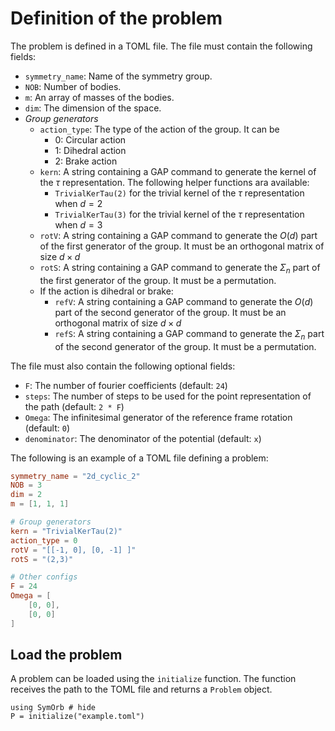 # Definition of the problem

The problem is defined in a TOML file. The file must contain the following fields:
 - `symmetry_name`: Name of the symmetry group.
 - `NOB`: Number of bodies.
 - `m`: An array of masses of the bodies.
 - `dim`: The dimension of the space.
 - *Group generators*
    - `action_type`: The type of the action of the group. It can be 
        - 0: Circular action
        - 1: Dihedral action
        - 2: Brake action
    - `kern`: A string containing a GAP command to generate the kernel of the $\tau$ representation. The following helper functions ara available: 
        - `TrivialKerTau(2)` for the trivial kernel of the $\tau$ representation when $d=2$
        - `TrivialKerTau(3)` for the trivial kernel of the $\tau$ representation when $d=3$
    - `rotV`: A string containing a GAP command to generate the $O(d)$ part of the first generator of the group. It must be an orthogonal matrix of size $d \times d$
    - `rotS`: A string containing a GAP command to generate the $\Sigma_n$ part of the first generator of the group. It must be a permutation.
    - If the action is dihedral or brake:
        - `refV`: A string containing a GAP command to generate the $O(d)$ part of the second generator of the group. It must be an orthogonal matrix of size $d \times d$
        - `refS`: A string containing a GAP command to generate the $\Sigma_n$ part of the second generator of the group. It must be a permutation.

The file must also contain the following optional fields:
 - `F`: The number of fourier coefficients (default: `24`)
 - `steps`: The number of steps to be used for the point representation of the path (default: `2 * F`)
 - `Omega`: The infinitesimal generator of the reference frame rotation (default: `0`)
 - `denominator`: The denominator of the potential (default: `x`)


The following is an example of a TOML file defining a problem:
```TOML
symmetry_name = "2d_cyclic_2"
NOB = 3
dim = 2
m = [1, 1, 1]

# Group generators
kern = "TrivialKerTau(2)"
action_type = 0
rotV = "[[-1, 0], [0, -1] ]"
rotS = "(2,3)"

# Other configs
F = 24
Omega = [
    [0, 0],
    [0, 0]
]

```

## Load the problem 
A problem can be loaded using the `initialize` function. The function receives the path to the TOML file and returns a `Problem` object.

```@repl 
using SymOrb # hide
P = initialize("example.toml")
```




